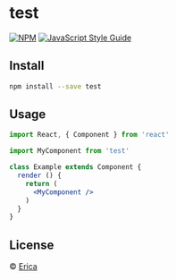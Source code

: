 # test

> 

[![NPM](https://img.shields.io/npm/v/test.svg)](https://www.npmjs.com/package/test) [![JavaScript Style Guide](https://img.shields.io/badge/code_style-standard-brightgreen.svg)](https://standardjs.com)

## Install

```bash
npm install --save test
```

## Usage

```jsx
import React, { Component } from 'react'

import MyComponent from 'test'

class Example extends Component {
  render () {
    return (
      <MyComponent />
    )
  }
}
```

## License

 © [Erica](https://github.com/Erica)
